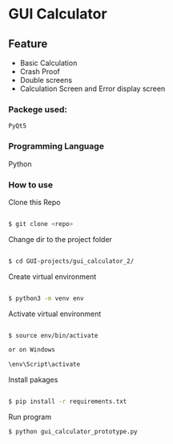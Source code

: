 # GUI Calculator

## Feature
- Basic Calculation 
- Crash Proof
- Double screens
- Calculation Screen and Error display screen


### Packege used:
`PyQt5`

### Programming Language
<p>Python</p>

### How to use
Clone this Repo
```bash

$ git clone <repo>

```
Change dir to the project folder
```bash

$ cd GUI-projects/gui_calculator_2/

```

Create virtual environment
```bash

$ python3 -m venv env

```

Activate virtual environment
```bash

$ source env/bin/activate

or on Windows

\env\Script\activate

```
Install pakages
```bash

$ pip install -r requirements.txt

```
Run program
```bash
$ python gui_calculator_prototype.py 

```
